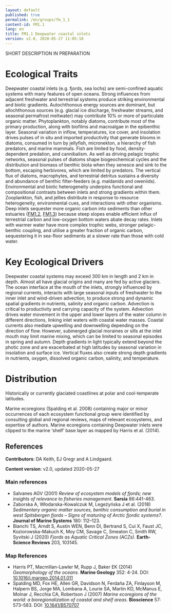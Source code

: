 ```yaml
---
layout: default
published: true
permalink: /en/groups/fm_1_1
content-id: FM1.1
lang: en
title: FM1.1 Deepwater coastal inlets
version: v2.0, 2020-05-27 11:05:18
---
```


SHORT DESCRIPTION IN PREPARATION

# Ecological Traits
 
Deepwater coastal inlets (e.g. fjords, sea lochs) are semi-confined aquatic systems with many features of open oceans. Strong influences from adjacent freshwater and terrestrial systems produce striking environmental and biotic gradients. Autochthonous energy sources are dominant, but allochthonous sources (e.g. glacial ice discharge, freshwater streams, and seasonal permafrost meltwater) may contribute 10% or more of particulate organic matter. Phytoplankton, notably diatoms, contribute most of the primary production, along with biofilms and macroalgae in the epibenthic layer. Seasonal variation in inflow, temperatures, ice cover, and insolation drives pulses of in situ and imported productivity that generate blooms in diatoms, consumed in turn by jellyfish, micronekton, a hierarchy of fish predators, and marine mammals. Fish are limited by food, density-dependent predation, and cannibalism. As well as driving pelagic trophic networks, seasonal pulses of diatoms shape biogeochemical cycles and the distribution and biomass of benthic biota when they senesce and sink to the bottom, escaping herbivores, which are limited by predators. The vertical flux of diatoms, macrophytes, and terrestrial detritus sustains a diversity and abundance of benthic filter-feeders (e.g. maldanids and oweniids). Environmental and biotic heterogeneity underpins functional and compositional contrasts between inlets and strong gradients within them. Zooplankton, fish, and jellies distribute in response to resource heterogeneity, environmental cues, and interactions with other organisms. Deep inlets sequester more organic carbon into sediments than other estuaries ([FM1.2](/explore/groups/FM1.2), [FM1.3](/explore/groups/FM1.3)) because steep slopes enable efficient influx of terrestrial carbon and low-oxygen bottom waters abate decay rates. Inlets with warmer water have more complex trophic webs, stronger pelagic-benthic coupling, and utilise a greater fraction of organic carbon, sequestering it in sea-floor sediments at a slower rate than those with cold water.
 
# Key Ecological Drivers
 
Deepwater coastal systems may exceed 300 km in length and 2 km in depth. Almost all have glacial origins and many are fed by active glaciers. The ocean interface at the mouth of the inlets, strongly influenced by regional currents, interacts with large seasonal inputs of freshwater to the inner inlet and wind-driven advection, to produce strong and dynamic spatial gradients in nutrients, salinity and organic carbon. Advection is critical to productivity and carrying capacity of the system. Advection drives water movement in the upper and lower layers of the water column in different directions, linking inlet waters with coastal water masses. Coastal currents also mediate upwelling and downwelling depending on the direction of flow. However, submerged glacial moraines or sills at the inlet mouth may limit marine mixing, which can be limited to seasonal episodes in spring and autumn. Depth gradients in light typically extend beyond the photic zone and are exacerbated at high latitudes by seasonal variation in insolation and surface ice. Vertical fluxes also create strong depth gradients in nutrients, oxygen, dissolved organic carbon, salinity, and temperature. 
 
# Distribution
 
Historically or currently glaciated coastlines at polar and cool-temperate latitudes.

Marine ecoregions (Spalding et al. 2008) containing major or minor occurrences of each ecosystem functional group were identified by consulting global and regional reviews, maps of relevant ecosystems, and expertise of authors. Marine ecoregions containing Deepwater inlets were clipped to the marine ‘shelf’ base layer as mapped by Harris et al. (2014).

## References

**Contributors**: DA Keith, EJ Gregr and A Lindgaard.

**Content version**: v2.0, updated 2020-05-27

### Main references
* Salvanes AGV  (2001) *Review of ecosystem models of fjords; new insights of relevance to fisheries management*. **Sarsia** 86:441-463.
* Zaborska A, Włodarska-Kowalczuk M, Legeżyńska J et al.  (2018) *Sedimentary organic matter sources, benthic consumption and burial in west Spitsbergen fjords – Signs of maturing of Arctic fjordic systems?*. **Journal of Marine Systems** 180: 112–123.
* Bianchi TS, Arndt S, Austin WEN, Benn DI, Bertrand S, Cui X, Faust JC, Koziorowska-Makuch K, Moy CM, Savage C, Smeaton C, Smith RW, Syvitski J (2020) *Fjords as Aquatic Critical Zones (ACZs)*. **Earth-Science Reviews** 203, 103145.

### Map References
* Harris PT, Macmillan-Lawler M, Rupp J, Baker EK  (2014) *Geomorphology of the oceans*. **Marine Geology** 352: 4-24. DOI: [10.1016/j.margeo.2014.01.011](http://doi.org/10.1016/j.margeo.2014.01.011)
* Spalding MD, Fox HE, Allen GR, Davidson N, Ferdaña ZA, Finlayson M, Halpern BS, Jorge MA, Lombana A, Lourie SA, Martin KD, McManus E, Molnar J, Recchia CA, Robertson J  (2007) *Marine ecoregions of the world: a bioregionalization of coastal and shelf areas*. **Bioscience** 57: 573–583. DOI: [10.1641/B570707](http://doi.org/10.1641/B570707)


